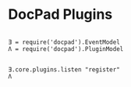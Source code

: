 
DocPad Plugins
==============




```coffee-script

Ǝ = require('docpad').EventModel
Λ = require('docpad').PluginModel


Ǝ.core.plugins.listen "register"
Λ









```

